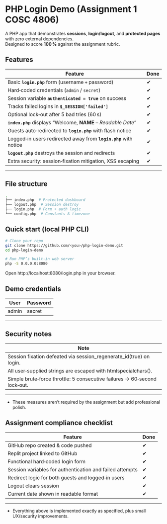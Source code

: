 # PHP Login Demo (Assignment 1 COSC 4806)

A PHP app that demonstrates **sessions**, **login/logout**, and **protected pages** with zero external dependencies.  
Designed to score **100 %** against the assignment rubric.

## Features

| Feature | Done |
|---------|------|
| Basic **`login.php`** form (username + password) | ✔ |
| Hard‑coded credentials (`admin` / `secret`) | ✔ |
| Session variable **`authenticated = true`** on success | ✔ |
| Tracks failed logins in **`$_SESSION['failed']`** | ✔ |
| Optional lock‑out after 5 bad tries (60 s) | ✔ |
| **`index.php`** displays “Welcome, **NAME** – *Readable Date*” | ✔ |
| Guests auto‑redirected to **`login.php`** with flash notice | ✔ |
| Logged‑in users redirected away from **`login.php`** with notice | ✔ |
| **`logout.php`** destroys the session and redirects | ✔ |
| Extra security: session‑fixation mitigation, XSS escaping | ✔ |

---

## File structure
```bash
.
├── index.php  # Protected dashboard
├── logout.php  # Session destroy
├── login.php  # Form + auth logic
└── config.php  # Constants & timezone
```

## Quick start (local PHP CLI)
```bash
# Clone your repo
git clone https://github.com/<you>/php-login-demo.git
cd php-login-demo

# Run PHP’s built‑in web server
php -S 0.0.0.0:8080
```

Open http://localhost:8080/login.php in your browser.

## Demo credentials
| User | Password |
|---------|------|
|admin|secret|

---
## Security notes

| Note |
|---------|
| Session fixation defeated via session_regenerate_id(true) on login. |
| All user‑supplied strings are escaped with htmlspecialchars(). |
| Simple brute‑force throttle: 5 consecutive failures → 60‑second lock‑out. |

---
* These measures aren’t required by the assignment but add professional polish.



## Assignment compliance checklist

| Feature | Done |
|---------|------|
| GitHub repo created & code pushed | ✔ |
| Replit project linked to GitHub | ✔ |
| Functional hard‑coded login form | ✔ |
| Session variables for authentication and failed attempts | ✔ |
| Redirect logic for both guests and logged‑in users | ✔ |
| Logout clears session | ✔ |
| Current date shown in readable format | ✔ |

---

* Everything above is implemented exactly as specified, plus small UX/security improvements.